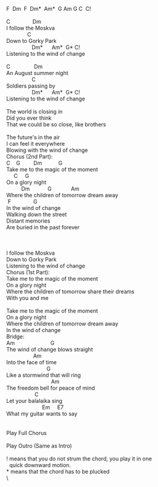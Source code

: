 F&nbsp;&nbsp;Dm&nbsp;&nbsp;F&nbsp;&nbsp;Dm\*&nbsp;&nbsp;Am\*&nbsp;&nbsp;G&nbsp;Am&nbsp;G&nbsp;C&nbsp;&nbsp;C!\
\
C&nbsp;&nbsp;&nbsp;&nbsp;&nbsp;&nbsp;&nbsp;&nbsp;&nbsp;&nbsp;&nbsp;&nbsp;&nbsp;&nbsp;&nbsp;Dm\
I&nbsp;follow&nbsp;the&nbsp;Moskva\
&nbsp;&nbsp;&nbsp;&nbsp;&nbsp;&nbsp;&nbsp;&nbsp;&nbsp;&nbsp;&nbsp;&nbsp;&nbsp;&nbsp;C\
Down&nbsp;to&nbsp;Gorky&nbsp;Park\
&nbsp;&nbsp;&nbsp;&nbsp;&nbsp;&nbsp;&nbsp;&nbsp;&nbsp;&nbsp;&nbsp;&nbsp;&nbsp;&nbsp;&nbsp;&nbsp;&nbsp;Dm\*&nbsp;&nbsp;&nbsp;&nbsp;&nbsp;&nbsp;Am\*&nbsp;&nbsp;G\*&nbsp;C!\
Listening&nbsp;to&nbsp;the&nbsp;wind&nbsp;of&nbsp;change\
\
C&nbsp;&nbsp;&nbsp;&nbsp;&nbsp;&nbsp;&nbsp;&nbsp;&nbsp;&nbsp;&nbsp;&nbsp;&nbsp;&nbsp;&nbsp;&nbsp;Dm\
An&nbsp;August&nbsp;summer&nbsp;night\
&nbsp;&nbsp;&nbsp;&nbsp;&nbsp;&nbsp;&nbsp;&nbsp;&nbsp;&nbsp;&nbsp;&nbsp;&nbsp;&nbsp;&nbsp;&nbsp;&nbsp;C\
Soldiers&nbsp;passing&nbsp;by\
&nbsp;&nbsp;&nbsp;&nbsp;&nbsp;&nbsp;&nbsp;&nbsp;&nbsp;&nbsp;&nbsp;&nbsp;&nbsp;&nbsp;&nbsp;&nbsp;&nbsp;Dm\*&nbsp;&nbsp;&nbsp;&nbsp;&nbsp;&nbsp;Am\*&nbsp;&nbsp;G\*&nbsp;C!\
Listening&nbsp;to&nbsp;the&nbsp;wind&nbsp;of&nbsp;change\
\
The&nbsp;world&nbsp;is&nbsp;closing&nbsp;in\
Did&nbsp;you&nbsp;ever&nbsp;think\
That&nbsp;we&nbsp;could&nbsp;be&nbsp;so&nbsp;close,&nbsp;like&nbsp;brothers\
\
The&nbsp;future's&nbsp;in&nbsp;the&nbsp;air\
I&nbsp;can&nbsp;feel&nbsp;it&nbsp;everywhere\
Blowing&nbsp;with&nbsp;the&nbsp;wind&nbsp;of&nbsp;change&nbsp;\
Chorus&nbsp;(2nd&nbsp;Part):\
C&nbsp;&nbsp;&nbsp;&nbsp;G&nbsp;&nbsp;&nbsp;&nbsp;&nbsp;&nbsp;&nbsp;&nbsp;&nbsp;Dm&nbsp;&nbsp;&nbsp;&nbsp;&nbsp;&nbsp;&nbsp;&nbsp;&nbsp;&nbsp;&nbsp;G\
Take&nbsp;me&nbsp;to&nbsp;the&nbsp;magic&nbsp;of&nbsp;the&nbsp;moment\
&nbsp;&nbsp;&nbsp;&nbsp;&nbsp;C&nbsp;&nbsp;&nbsp;&nbsp;&nbsp;G\
On&nbsp;a&nbsp;glory&nbsp;night\
&nbsp;&nbsp;&nbsp;&nbsp;&nbsp;&nbsp;&nbsp;&nbsp;&nbsp;&nbsp;Dm&nbsp;&nbsp;&nbsp;&nbsp;&nbsp;&nbsp;&nbsp;&nbsp;&nbsp;&nbsp;&nbsp;&nbsp;G&nbsp;&nbsp;&nbsp;&nbsp;&nbsp;&nbsp;&nbsp;&nbsp;&nbsp;&nbsp;&nbsp;&nbsp;&nbsp;Am\
Where&nbsp;the&nbsp;children&nbsp;of&nbsp;tomorrow&nbsp;dream&nbsp;away\
&nbsp;F&nbsp;&nbsp;&nbsp;&nbsp;&nbsp;&nbsp;&nbsp;&nbsp;&nbsp;&nbsp;&nbsp;&nbsp;&nbsp;&nbsp;&nbsp;G\
In&nbsp;the&nbsp;wind&nbsp;of&nbsp;change\
Walking&nbsp;down&nbsp;the&nbsp;street\
Distant&nbsp;memories\
Are&nbsp;buried&nbsp;in&nbsp;the&nbsp;past&nbsp;forever\
\
\
\
I&nbsp;follow&nbsp;the&nbsp;Moskva\
Down&nbsp;to&nbsp;Gorky&nbsp;Park\
Listening&nbsp;to&nbsp;the&nbsp;wind&nbsp;of&nbsp;change\
Chorus&nbsp;(1st&nbsp;Part):\
Take&nbsp;me&nbsp;to&nbsp;the&nbsp;magic&nbsp;of&nbsp;the&nbsp;moment\
On&nbsp;a&nbsp;glory&nbsp;night\
Where&nbsp;the&nbsp;children&nbsp;of&nbsp;tomorrow&nbsp;share&nbsp;their&nbsp;dreams\
With&nbsp;you&nbsp;and&nbsp;me\
\
Take&nbsp;me&nbsp;to&nbsp;the&nbsp;magic&nbsp;of&nbsp;the&nbsp;moment\
On&nbsp;a&nbsp;glory&nbsp;night\
Where&nbsp;the&nbsp;children&nbsp;of&nbsp;tomorrow&nbsp;dream&nbsp;away\
In&nbsp;the&nbsp;wind&nbsp;of&nbsp;change\
Bridge:\
Am&nbsp;&nbsp;&nbsp;&nbsp;&nbsp;&nbsp;&nbsp;&nbsp;&nbsp;&nbsp;&nbsp;&nbsp;&nbsp;&nbsp;&nbsp;&nbsp;&nbsp;&nbsp;&nbsp;&nbsp;&nbsp;&nbsp;&nbsp;&nbsp;G\
The&nbsp;wind&nbsp;of&nbsp;change&nbsp;blows&nbsp;straight\
&nbsp;&nbsp;&nbsp;&nbsp;&nbsp;&nbsp;&nbsp;&nbsp;&nbsp;&nbsp;&nbsp;&nbsp;&nbsp;&nbsp;&nbsp;&nbsp;&nbsp;&nbsp;Am\
Into&nbsp;the&nbsp;face&nbsp;of&nbsp;time\
&nbsp;&nbsp;&nbsp;&nbsp;&nbsp;&nbsp;&nbsp;&nbsp;&nbsp;&nbsp;&nbsp;&nbsp;&nbsp;&nbsp;&nbsp;&nbsp;&nbsp;&nbsp;&nbsp;&nbsp;&nbsp;&nbsp;&nbsp;&nbsp;&nbsp;&nbsp;&nbsp;G\
Like&nbsp;a&nbsp;stormwind&nbsp;that&nbsp;will&nbsp;ring\
&nbsp;&nbsp;&nbsp;&nbsp;&nbsp;&nbsp;&nbsp;&nbsp;&nbsp;&nbsp;&nbsp;&nbsp;&nbsp;&nbsp;&nbsp;&nbsp;&nbsp;&nbsp;&nbsp;&nbsp;&nbsp;&nbsp;&nbsp;&nbsp;&nbsp;&nbsp;&nbsp;&nbsp;&nbsp;&nbsp;Am\
The&nbsp;freedom&nbsp;bell&nbsp;for&nbsp;peace&nbsp;of&nbsp;mind\
&nbsp;&nbsp;&nbsp;&nbsp;&nbsp;&nbsp;&nbsp;&nbsp;&nbsp;&nbsp;&nbsp;&nbsp;&nbsp;&nbsp;&nbsp;&nbsp;&nbsp;&nbsp;&nbsp;C\
Let&nbsp;your&nbsp;balalaika&nbsp;sing\
&nbsp;&nbsp;&nbsp;&nbsp;&nbsp;&nbsp;&nbsp;&nbsp;&nbsp;&nbsp;&nbsp;&nbsp;&nbsp;&nbsp;&nbsp;&nbsp;&nbsp;&nbsp;&nbsp;&nbsp;&nbsp;&nbsp;&nbsp;&nbsp;Em&nbsp;&nbsp;&nbsp;&nbsp;&nbsp;E7\
What&nbsp;my&nbsp;guitar&nbsp;wants&nbsp;to&nbsp;say\
\
\
Play&nbsp;Full&nbsp;Chorus\
\
Play&nbsp;Outro&nbsp;(Same&nbsp;as&nbsp;Intro)\
\
!&nbsp;means&nbsp;that&nbsp;you&nbsp;do&nbsp;not&nbsp;strum&nbsp;the&nbsp;chord,&nbsp;you&nbsp;play&nbsp;it&nbsp;in&nbsp;one&nbsp;\
&nbsp;&nbsp;quick&nbsp;downward&nbsp;motion.\
\*&nbsp;means&nbsp;that&nbsp;the&nbsp;chord&nbsp;has&nbsp;to&nbsp;be&nbsp;plucked\
\
